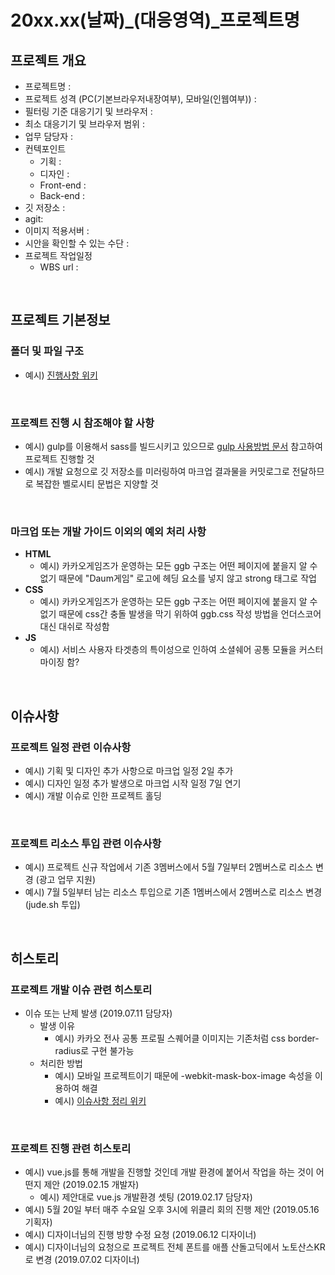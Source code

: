 # 20xx.xx(날짜)_(대응영역)_프로젝트명

## 프로젝트 개요
- 프로젝트명 : 
- 프로젝트 성격 (PC(기본브라우저내장여부), 모바일(인웹여부)) :
- 필터링 기준 대응기기 및 브라우저 :
- 최소 대응기기 및 브라우저 범위 :
- 업무 담당자 :
- 컨텍포인트
	- 기획 :
	- 디자인 :
	- Front-end :
	- Back-end :
- 깃 저장소 :
- agit:
- 이미지 적용서버 :
- 시안을 확인할 수 있는 수단 : 
- 프로젝트 작업일정
	- WBS url :

<br>

## 프로젝트 기본정보

### 폴더 및 파일 구조
- 예시) [진행사항 위키](https://wiki.daumkakao.com/pages/viewpage.action?pageId=550431978)

<br>

### 프로젝트 진행 시 참조해야 할 사항
[1]: https://wiki.daumkakao.com/pages/viewpage.action?pageId=450182585	"gulp 사용방법 문서"

- 예시) gulp를 이용해서 sass를 빌드시키고 있으므로 [gulp 사용방법 문서][1] 참고하여 프로젝트 진행할 것
- 예시) 개발 요청으로 깃 저장소를 미러링하여 마크업 결과물을 커밋로그로 전달하므로 복잡한 벨로시티 문법은 지양할 것

<br>

### 마크업 또는 개발 가이드 이외의 예외 처리 사항

- **HTML**
	- 예시) 카카오게임즈가 운영하는 모든 ggb 구조는 어떤 페이지에 붙을지 알 수 없기 때문에 "Daum게임" 로고에 헤딩 요소를 넣지 않고 strong 태그로 작업
- **CSS**
	- 예시) 카카오게임즈가 운영하는 모든 ggb 구조는 어떤 페이지에 붙을지 알 수 없기 때문에 css간 충돌 발생을 막기 위하여 ggb.css 작성 방법을 언더스코어 대신 대쉬로 작성함
- **JS**
	- 예시) 서비스 사용자 타겟층의 특이성으로 인하여 소셜쉐어 공통 모듈을 커스터마이징 함?


<br>

## 이슈사항

### 프로젝트 일정 관련 이슈사항
- 예시) 기획 및 디자인 추가 사항으로 마크업 일정 2일 추가
- 예시) 디자인 일정 추가 발생으로 마크업 시작 일정 7일 연기
- 예시) 개발 이슈로 인한 프로젝트 홀딩

<br>

### 프로젝트 리소스 투입 관련 이슈사항
- 예시) 프로젝트 신규 작업에서 기존 3멤버스에서 5월 7일부터 2멤버스로 리소스 변경 (광고 업무 지원)
- 예시) 7월 5일부터 남는 리소스 투입으로 기존 1멤버스에서 2멤버스로 리소스 변경 (jude.sh 투입)

<br>

## 히스토리

### 프로젝트 개발 이슈 관련 히스토리
- 이슈 또는 난제 발생 (2019.07.11 담당자)
	- 발생 이유
		- 예시) 카카오 전사 공통 프로필 스퀘어클 이미지는 기존처럼 css border-radius로 구현 불가능
	- 처리한 방법
		- 예시) 모바일 프로젝트이기 때문에 -webkit-mask-box-image 속성을 이용하여 해결
		- 예시) [이슈사항 정리 위키][]

[이슈사항 정리 위키]: http://zuu.kr/kobw

<br>

### 프로젝트 진행 관련 히스토리
- 예시) vue.js를 통해 개발을 진행할 것인데 개발 환경에 붙어서 작업을 하는 것이 어떤지 제안 (2019.02.15 개발자)
	- 예시) 제안대로 vue.js 개발환경 셋팅 (2019.02.17 담당자)
- 예시) 5월 20일 부터 매주 수요일 오후 3시에 위클리 회의 진행 제안 (2019.05.16 기획자)
- 예시) 디자이너님의 진행 방향 수정 요청 (2019.06.12 디자이너)
- 예시) 디자이너님의 요청으로 프로젝트 전체 폰트를 애플 산돌고딕에서 노토산스KR로 변경 (2019.07.02 디자이너)

<!-- 주석 처리 -->

